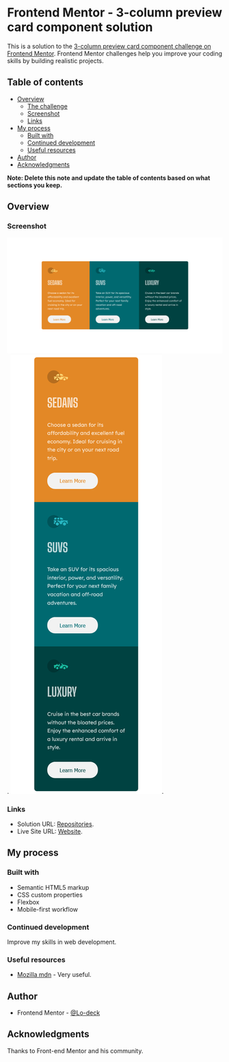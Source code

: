 # Frontend Mentor - 3-column preview card component solution

This is a solution to the [3-column preview card component challenge on Frontend Mentor](https://www.frontendmentor.io/challenges/3column-preview-card-component-pH92eAR2-). Frontend Mentor challenges help you improve your coding skills by building realistic projects. 

## Table of contents

- [Overview](#overview)
  - [The challenge](#the-challenge)
  - [Screenshot](#screenshot)
  - [Links](#links)
- [My process](#my-process)
  - [Built with](#built-with)
  - [Continued development](#continued-development)
  - [Useful resources](#useful-resources)
- [Author](#author)
- [Acknowledgments](#acknowledgments)

**Note: Delete this note and update the table of contents based on what sections you keep.**

## Overview

### Screenshot

![screenshot desktop](https://github.com/Lo-Deck/3-column-preview-card-component/blob/main/screenshot/3-column%20preview%20card%20component-desktop.png).
![screenshot mobile](https://github.com/Lo-Deck/3-column-preview-card-component/blob/main/screenshot/3-column%20preview%20card%20component-mobile.png).


### Links

- Solution URL: [Repositories](https://github.com/Lo-Deck/3-column-preview-card-component).
- Live Site URL: [Website](https://lo-deck.github.io/3-column-preview-card-component/).

## My process

### Built with

- Semantic HTML5 markup
- CSS custom properties
- Flexbox
- Mobile-first workflow

### Continued development

Improve my skills in web development.

### Useful resources

- [Mozilla mdn](https://developer.mozilla.org/) - Very useful.

## Author

- Frontend Mentor - [@Lo-deck](https://www.frontendmentor.io/profile/Lo-Deck)

## Acknowledgments

Thanks to Front-end Mentor and his community.

